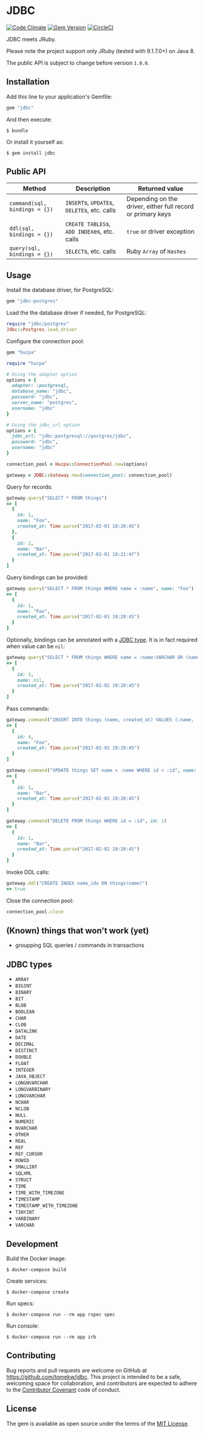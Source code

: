 # JDBC

[![Code Climate](https://codeclimate.com/github/tomekw/jdbc/badges/gpa.svg)](https://codeclimate.com/github/tomekw/jdbc) [![Gem Version](https://badge.fury.io/rb/jdbc.svg)](https://badge.fury.io/rb/jdbc) [![CircleCI](https://circleci.com/gh/tomekw/jdbc.svg?style=svg)](https://circleci.com/gh/tomekw/jdbc)

JDBC meets JRuby.

Please note the project support only JRuby (tested with 9.1.7.0+) on Java 8.

The public API is subject to change before version `1.0.0`.

## Installation

Add this line to your application's Gemfile:

```ruby
gem "jdbc"
```

And then execute:

    $ bundle

Or install it yourself as:

    $ gem install jdbc

## Public API

| Method                        | Description                                 | Returned value                                              |
| ----------------------------- | ------------------------------------------- | ----------------------------------------------------------- |
| `command(sql, bindings = {})` | `INSERT`s, `UPDATE`s, `DELETE`s, etc. calls | Depending on the driver, either full record or primary keys |
| `ddl(sql, bindings = {})`     | `CREATE TABLES`s, `ADD INDEX`es, etc. calls | `true` or driver exception                                  |
| `query(sql, bindings = {})`   | `SELECT`s, etc. calls                       | Ruby `Array` of `Hashes`                                    |

## Usage

Install the database driver, for PostgreSQL:

```ruby
gem "jdbc-postgres"
```

Load the the database driver if needed, for PostgreSQL:

```ruby
require "jdbc/postgres"
Jdbc::Postgres.load_driver
```

Configure the connection pool:

```ruby
gem "hucpa"
```

```ruby
require "hucpa"

# Using the adapter option
options = {
  adapter: :postgresql,
  database_name: "jdbc",
  password: "jdbc",
  server_name: "postgres",
  username: "jdbc"
}

# Using the jdbc_url option
options = {
  jdbc_url: "jdbc:postgresql://postgres/jdbc",
  password: "jdbc",
  username: "jdbc"
}

connection_pool = Hucpa::ConnectionPool.new(options)

gateway = JDBC::Gateway.new(connection_pool: connection_pool)
```

Query for records:

```ruby
gateway.query("SELECT * FROM things")
=> [
  {
    id: 1,
    name: "Foo",
    created_at: Time.parse("2017-02-01 10:20:45")
  },
  {
    id: 2,
    name: "Bar",
    created_at: Time.parse("2017-02-01 10:21:47")
  }
]
```

Query bindings can be provided:

```ruby
gateway.query("SELECT * FROM things WHERE name = :name", name: "Foo")
=> [
  {
    id: 1,
    name: "Foo",
    created_at: Time.parse("2017-02-01 10:20:45")
  }
]
```

Optionally, bindings can be annotated with a [JDBC type](#jdbc-types).
It is in fact required when value can be `nil`:

```ruby
gateway.query("SELECT * FROM things WHERE name = :name:VARCHAR OR (name IS NULL AND :name:VARCHAR IS NULL)", name: nil)
=> [
  {
    id: 3,
    name: nil,
    created_at: Time.parse("2017-02-02 10:20:45")
  }
]
```

Pass commands:

```ruby
gateway.command("INSERT INTO things (name, created_at) VALUES (:name, :created_at)", name: "Foo", created_at: Time.parse("2017-02-02 10:20:45"))
=> [
  {
    id: 4,
    name: "Foo",
    created_at: Time.parse("2017-02-02 10:20:45")
  }
]
```

```ruby
gateway.command("UPDATE things SET name = :name WHERE id < :id", name: "Bar", id: 2)
=> [
  {
    id: 1,
    name: "Bar",
    created_at: Time.parse("2017-02-02 10:20:45")
  }
]
```

```ruby
gateway.command("DELETE FROM things WHERE id = :id", id: 1)
=> [
  {
    id: 1,
    name: "Bar",
    created_at: Time.parse("2017-02-02 10:20:45")
  }
]
```

Invoke DDL calls:

```ruby
gateway.ddl("CREATE INDEX name_idx ON things(name)")
=> true
```

Close the connection pool:

```ruby
connection_pool.close
```

## (Known) things that won't work (yet)

* groupping SQL queries / commands in transactions

## JDBC types

* `ARRAY`
* `BIGINT`
* `BINARY`
* `BIT`
* `BLOB`
* `BOOLEAN`
* `CHAR`
* `CLOB`
* `DATALINK`
* `DATE`
* `DECIMAL`
* `DISTINCT`
* `DOUBLE`
* `FLOAT`
* `INTEGER`
* `JAVA_OBJECT`
* `LONGNVARCHAR`
* `LONGVARBINARY`
* `LONGVARCHAR`
* `NCHAR`
* `NCLOB`
* `NULL`
* `NUMERIC`
* `NVARCHAR`
* `OTHER`
* `REAL`
* `REF`
* `REF_CURSOR`
* `ROWID`
* `SMALLINT`
* `SQLXML`
* `STRUCT`
* `TIME`
* `TIME_WITH_TIMEZONE`
* `TIMESTAMP`
* `TIMESTAMP_WITH_TIMEZONE`
* `TINYINT`
* `VARBINARY`
* `VARCHAR`

## Development

Build the Docker image:

    $ docker-compose build

Create services:

    $ docker-compose create

Run specs:

    $ docker-compose run --rm app rspec spec

Run console:

    $ docker-compose run --rm app irb

## Contributing

Bug reports and pull requests are welcome on GitHub at https://github.com/tomekw/jdbc. This project is intended to be a safe, welcoming space for collaboration, and contributors are expected to adhere to the [Contributor Covenant](http://contributor-covenant.org) code of conduct.

## License

The gem is available as open source under the terms of the [MIT License](http://opensource.org/licenses/MIT).
